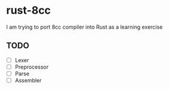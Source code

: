 # rust-8cc

I am trying to port 8cc compiler into Rust as a learning exercise

## TODO

- [  ] Lexer
- [  ] Preprocessor
- [  ] Parse
- [  ] Assembler
